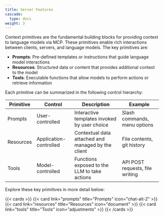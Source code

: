 ```yaml
---
title: Server Features
cascade:
  type: docs
weight: 3
---
```

Context primitives are the fundamental building blocks for providing context to language models via MCP. These primitives enable rich interactions between clients, servers, and language models. The key primitives are:

- **Prompts**: Pre-defined templates or instructions that guide language model interactions
- **Resources**: Structured data or content that provides additional context to the model
- **Tools**: Executable functions that allow models to perform actions or retrieve information

Each primitive can be summarized in the following control hierarchy:

| Primitive | Control                | Description                                        | Example                      |
|-----------|------------------------|----------------------------------------------------|------------------------------|
| Prompts   | User-controlled        | Interactive templates invoked by user choice       | Slash commands, menu options |
| Resources | Application-controlled | Contextual data attached and managed by the client | File contents, git history   |
| Tools     | Model-controlled       | Functions exposed to the LLM to take actions    | API POST requests, file writing   |

Explore these key primitives in more detail below:

{{< cards >}}
  {{< card link="prompts" title="Prompts" icon="chat-alt-2" >}}
  {{< card link="resources" title="Resources" icon="document" >}}
  {{< card link="tools" title="Tools" icon="adjustments" >}}
{{< /cards >}}
